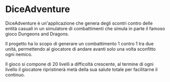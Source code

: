 # DiceAdventure

DiceAdventure è un'applicazione che genera degli scontri contro delle entità casuali in un simulatore di combattimenti che simula in parte il famoso gioco Dungeons and Dragons.

Il progetto ha lo scopo di generare un combattimento 1 contro 1 tra due unità, permettendo al giocatore di andare avanti solo una volta sconfitto ogni nemico.

Il gioco si compone di 20 livelli a difficoltà crescente, al termine di ogni livello il giocatore ripristinerà metà della sua salute totale per facilitarne il continuo.
